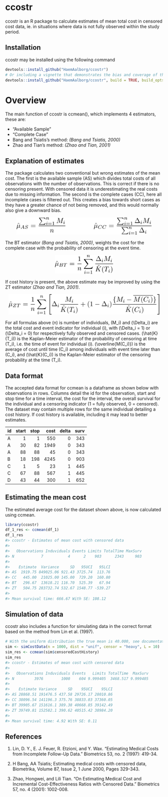 
<!-- README.md is generated from README.Rmd. Please edit that file -->

# ccostr

ccostr is an R package to calculate estimates of mean total cost in
censored cost data, ie. in situations where data is not fully observed
within the study period.

## Installation

ccostr may be installed using the following command

``` r
devtools::install_github("HaemAalborg/ccostr")
# Or including a vignette that demonstrates the bias and coverage of the estimators
devtools::install_github("HaemAalborg/ccostr", build = TRUE, build_opts = c("--no-resave-data", "--no-manual"))
```

# Overview

The main function of ccostr is ccmean(), which implements 4 estimators,
these are:

  - “Available Sample”
  - “Complete Case”
  - Bang and Tsiatis’s method: *(Bang and Tsiatis, 2000)*
  - Zhao and Tian’s method: *(Zhao and Tian, 2001)*

## Explanation of estimates

The package calculates two conventional but wrong estimates of the mean
cost. The first is the available sample (AS) which divides total costs
of all observations with the number of observations. This is correct if
there is no censoring present. With censored data it is underestimating
the real costs due to missing information. The second is the complete
cases (CC), here all incomplete cases is filtered out. This creates a
bias towards short cases as they have a greater chance of not being
removed, and this would normally also give a downward bias.

<p align="center">

<img src="img/f1.png" height="55"/>

</p>

The BT estimator *(Bang and Tsiatis, 2000)*, weights the cost for the
complete case with the probability of censoring at the event time.

<p align="center">

<img src="img/f2.png" height="60"/>

</p>

If cost history is present, the above estimate may be improved by using
the ZT estimator *(Zhao and Tian, 2001)*.

<p align="center">

<img src="img/f3.png" height="65"/>

</p>

For all formulas above \(n\) is number of individuals, \(M_i\) and
\(\Delta_i\) are the total cost and event indicator for individual
\(i\), with \(\Delta_i = 1\) or \(\Delta_i = 0\) for respectively fully
observed and censored cases. \(\hat{K}(T_i)\) is the Kaplan-Meier
estimator of the probability of censoring at time \(T_i\), i.e. the time
of event for individual \(i\). \(\overline{M(C_i)}\) is the average of
cost until time \(C_i\) among individuals with event time later than
\(C_i\), and \(\hat{K}(C_i)\) is the Kaplan-Meier estimator of the
censoring probability at the time \(T_i\).

## Data format

The accepted data format for ccmean is a dataframe as shown below with
observations in rows. Columns detail the id for the observation, start
and stop time for a time interval, the cost for the interval, the
overall survival for the individual and a censoring indicator (1 = fully
observed, 0 = censored). The dataset may contain multiple rows for the
same individual detailing a cost history. If cost history is available,
including it may lead to better estimates.

| id | start | stop | cost | delta | surv |
| :- | ----: | ---: | ---: | ----: | ---: |
| A  |     1 |    1 |  550 |     0 |  343 |
| A  |    30 |   82 | 1949 |     0 |  343 |
| A  |    88 |   88 |   45 |     0 |  343 |
| B  |    18 |  198 | 4245 |     0 |  903 |
| C  |     1 |    5 |   23 |     1 |  445 |
| C  |    67 |   88 |  567 |     1 |  445 |
| D  |    43 |   44 |  300 |     1 |  652 |

## Estimating the mean cost

The estimated average cost for the dataset shown above, is now
calculated using ccmean.

``` r
library(ccostr)
df_1_res <- ccmean(df_1)
df_1_res
#> ccostr - Estimates of mean cost with censored data
#> 
#>   Observations Induviduals Events Limits TotalTime MaxSurv
#> N            7           4      2    903      2343     903
#> 
#>    Estimate  Variance     SD   95UCI   95LCI
#> AS  1919.75 849025.06 921.43 3725.74  113.76
#> CC   445.00  21025.00 145.00  729.20  160.80
#> BT   296.67  13618.21 116.70  525.39   67.94
#> ZT   504.75 283732.74 532.67 1548.77 -539.27
#> 
#> Mean survival time: 666.67 With SE: 108.12
```

## Simulation of data

ccostr also includes a function for simulating data in the correct
format based on the method from Lin et al. (1997).

``` r
# With the uniform distribution the true mean is 40.000, see documentation for further details.
sim <- simCostData(n = 1000, dist = "unif", censor = "heavy", L = 10)
sim_res <- ccmean(sim$censoredCostHistory)
sim_res
#> ccostr - Estimates of mean cost with censored data
#> 
#>   Observations Induviduals Events   Limits TotalTime  MaxSurv
#> N         3976        1000    604 9.999405  3468.517 9.999405
#> 
#>    Estimate Variance     SD    95UCI    95LCI
#> AS 28868.51 191476.5 437.58 29726.17 28010.86
#> CC 38096.54 141196.3 375.76 38833.03 37360.05
#> BT 39905.67 151616.1 389.38 40668.85 39142.49
#> ZT 39749.81 152582.1 390.62 40515.42 38984.20
#> 
#> Mean survival time: 4.92 With SE: 0.11
```

## References

1.  Lin, D. Y., E. J. Feuer, R. Etzioni, and Y. Wax. “Estimating Medical
    Costs from Incomplete Follow-Up Data.” Biometrics 53, no. 2 (1997):
    419-34.

2.  H Bang, AA Tsiatis; Estimating medical costs with censored data,
    Biometrika, Volume 87, Issue 2, 1 June 2000, Pages 329-343.

3.  Zhao, Hongwei, and Lili Tian. “On Estimating Medical Cost and
    Incremental Cost-Effectiveness Ratios with Censored Data.”
    Biometrics 57, no. 4 (2001): 1002-008.
